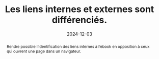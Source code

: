 ---
N: '137'
Rubrique: Liens
title: Les liens internes et externes sont différenciés. 
detail: Les liens internes et externes sont différenciés. 
abstract: Rendre possible l’identification des liens internes à l’ebook en opposition à ceux qui ouvrent une page dans un navigateur.
categories: [" Liens"]
agrege: O4137-E045
opquast: '4 137'
indiceebook: '45'
description: "Règle n° 045"
before: "044"
weight: "045"
after: "046"
actif: '1'
layout: rules
date: 2024-12-03
tags: ["", ""]
objectif: ["Faciliter le repérage des liens externes", "
Avertir si l’on va quitter la page en cours ou l’application de lecture
"]
Meo: ["Le cas échéant, ajouter l’information “lien externe” : 

* dans le libellé du lien et / ou ; 
* via un icône CSS associée au lien externe.
"]
Controle: ["Dans chaque page contenant des hyperliens, vérifier que les liens internes et externes sont différenciés par le moyen d'une mention textuelle ou d'une icône. 
"
]
epubcheck: 
ace: 
humancheck: true
Source: ["Opquast"]
Referentiel: [""]
steps: ["", ""]
---